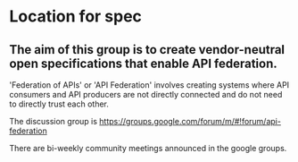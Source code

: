 # Location for spec

## The aim of this group is to create vendor-neutral open specifications that enable API federation.

'Federation of APIs' or 'API Federation' involves creating systems where API consumers and API producers are not directly connected and do not need to directly trust each other.

The discussion group is https://groups.google.com/forum/m/#!forum/api-federation

There are bi-weekly community meetings announced in the google groups.
